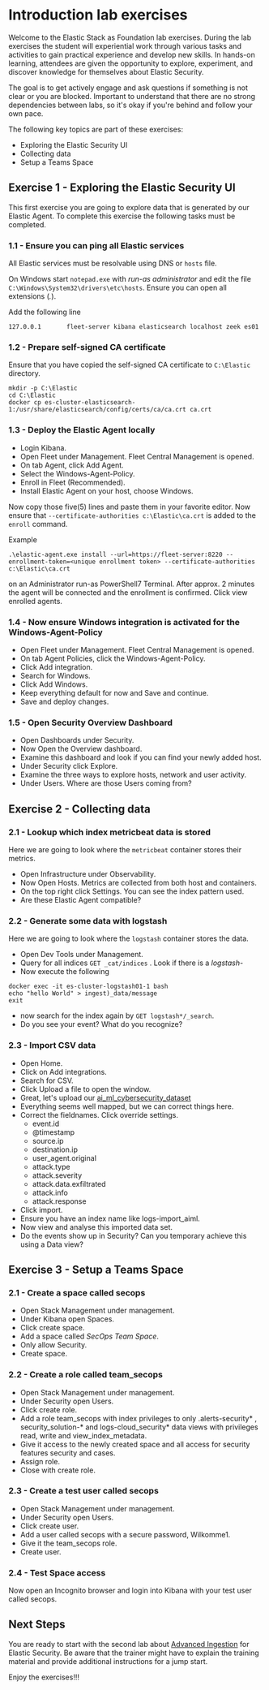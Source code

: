 # Introduction lab exercises

Welcome to the Elastic Stack as Foundation lab exercises. During the lab exercises the student will experiential work through various tasks and activities to gain practical experience and develop new skills. In hands-on learning, attendees are given the opportunity to explore, experiment, and discover knowledge for themselves about Elastic Security.

The goal is to get actively engage and ask questions if something is not clear or you are blocked. Important to understand that there are no strong dependencies between labs, so it's okay if you're behind and follow your own pace.

The following key topics are part of these exercises:

- Exploring the Elastic Security UI
- Collecting data
- Setup a Teams Space

## Exercise 1 - Exploring the Elastic Security UI

This first exercise you are going to explore data that is generated by our Elastic Agent. To complete this exercise the following tasks must be completed.

### 1.1 - Ensure you can ping all Elastic services

All Elastic services must be resolvable using DNS or `hosts` file.

On Windows start `notepad.exe` with *run-as administrator* and edit the file `C:\Windows\System32\drivers\etc\hosts`.
Ensure you can open all extensions (*.*).

Add the following line

```
127.0.0.1       fleet-server kibana elasticsearch localhost zeek es01
```

### 1.2 - Prepare self-signed CA certificate

Ensure that you have copied the self-signed CA certificate to `C:\Elastic` directory.

```
mkdir -p C:\Elastic
cd C:\Elastic
docker cp es-cluster-elasticsearch-1:/usr/share/elasticsearch/config/certs/ca/ca.crt ca.crt
```

### 1.3 - Deploy the Elastic Agent locally

- Login Kibana.
- Open Fleet under Management. Fleet Central Management is opened.
- On tab Agent, click Add Agent.
- Select the Windows-Agent-Policy.
- Enroll in Fleet (Recommended).
- Install Elastic Agent on your host, choose Windows.

Now copy those five(5) lines and paste them in your favorite editor. Now ensure that `--certificate-authorities c:\Elastic\ca.crt` is added to the `enroll` command.

Example
```
.\elastic-agent.exe install --url=https://fleet-server:8220 --enrollment-token=<unique enrollment token> --certificate-authorities c:\Elastic\ca.crt
```

on an Administrator run-as PowerShell7 Terminal. After approx. 2 minutes the agent will be connected and the enrollment is confirmed. Click view enrolled agents.

### 1.4 - Now ensure Windows integration is activated for the Windows-Agent-Policy

- Open Fleet under Management. Fleet Central Management is opened. 
- On tab Agent Policies, click the Windows-Agent-Policy.
- Click Add integration.
- Search for Windows.
- Click Add Windows.
- Keep everything default for now and Save and continue.
- Save and deploy changes.

### 1.5 - Open Security Overview Dashboard

- Open Dashboards under Security.
- Now Open the Overview dashboard.
- Examine this dashboard and look if you can find your newly added host.
- Under Security click Explore.
- Examine the three ways to explore hosts, network and user activity.
- Under Users. Where are those Users coming from?

## Exercise 2 - Collecting data

### 2.1 - Lookup which index metricbeat data is stored

Here we are going to look where the `metricbeat` container stores their metrics.

- Open Infrastructure under Observability.
- Now Open Hosts. Metrics are collected from both host and containers.
- On the top right click Settings. You can see the index pattern used.
- Are these Elastic Agent compatible?

### 2.2 - Generate some data with logstash

Here we are going to look where the `logstash` container stores the data.

- Open Dev Tools under Management.
- Query for all indices `GET _cat/indices` . Look if there is a *logstash-*
- Now execute the following

```
docker exec -it es-cluster-logstash01-1 bash
echo "hello World" > ingest)_data/message
exit
```
- now search for the index again by `GET logstash*/_search`.
- Do you see your event? What do you recognize?

### 2.3 - Import CSV data
- Open Home.
- Click on Add integrations.
- Search for CSV.
- Click Upload a file to open the window.
- Great, let's upload our [ai_ml_cybersecurity_dataset](./content/ai_ml_cybersecurity_dataset.csv)
- Everything seems well mapped, but we can correct things here.
- Correct the fieldnames. Click override settings.
    - event.id
    - @timestamp
    - source.ip
    - destination.ip
    - user_agent.original
    - attack.type
    - attack.severity
    - attack.data.exfiltrated
    - attack.info
    - attack.response
- Click import.
- Ensure you have an index name like logs-import_aiml.
- Now view and analyse this imported data set. 
- Do the events show up in Security? Can you temporary achieve this using a Data view?


## Exercise 3 - Setup a Teams Space

### 2.1 - Create a space called secops

- Open Stack Management under management.
- Under Kibana open Spaces.
- Click create space.
- Add a space called *SecOps Team Space*.
- Only allow Security.
- Create space.

### 2.2 - Create a role called team_secops

- Open Stack Management under management.
- Under Security open Users.
- Click create role.
- Add a role team_secops with index privileges to only .alerts-security* , security_solution-* and logs-cloud_security* data views with privileges read, write and view_index_metadata.
- Give it access to the newly created space and all access for security features security and cases.
- Assign role.
- Close with create role.

### 2.3 - Create a test user called secops

- Open Stack Management under management.
- Under Security open Users.
- Click create user.
- Add a user called secops with a secure password, Wilkomme1.
- Give it the team_secops role.
- Create user.

### 2.4 - Test Space access

Now open an Incognito browser and login into Kibana with your test user called secops.

## Next Steps

You are ready to start with the second lab about [Advanced Ingestion](../03-AdvancedIngestion/README.md) for Elastic Security. Be aware that the trainer might have to explain the training material and provide additional instructions for a jump start.

Enjoy the exercises!!!
